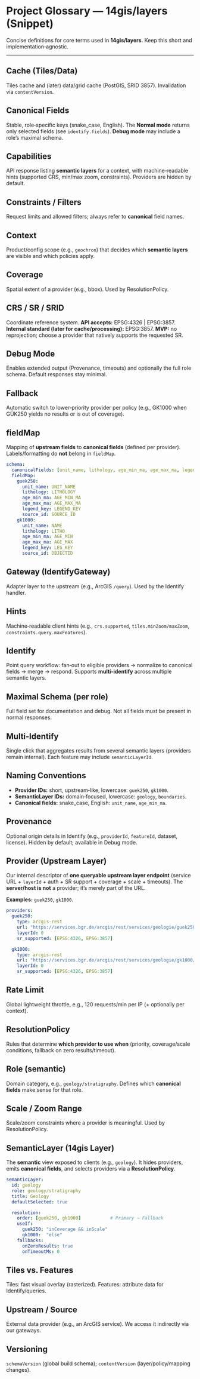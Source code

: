 # Project Glossary — 14gis/layers (Snippet)

Concise definitions for core terms used in **14gis/layers**. Keep this short and implementation‑agnostic.

---

## Cache (Tiles/Data)
Tiles cache and (later) data/grid cache (PostGIS, SRID 3857). Invalidation via `contentVersion`.

## Canonical Fields
Stable, role‑specific keys (snake_case, English). The **Normal mode** returns only selected fields (see `identify.fields`). **Debug mode** may include a role’s maximal schema.

## Capabilities
API response listing **semantic layers** for a context, with machine‑readable hints (supported CRS, min/max zoom, constraints). Providers are hidden by default.

## Constraints / Filters
Request limits and allowed filters; always refer to **canonical** field names.

## Context
Product/config scope (e.g., `geochron`) that decides which **semantic layers** are visible and which policies apply.

## Coverage
Spatial extent of a provider (e.g., bbox). Used by ResolutionPolicy.

## CRS / SR / SRID
Coordinate reference system. **API accepts:** EPSG:4326 | EPSG:3857. **Internal standard (later for cache/processing):** EPSG:3857. **MVP:** no reprojection; choose a provider that natively supports the requested SR.

## Debug Mode
Enables extended output (Provenance, timeouts) and optionally the full role schema. Default responses stay minimal.

## Fallback
Automatic switch to lower‑priority provider per policy (e.g., GK1000 when GÜK250 yields no results or is out of coverage).

## fieldMap
Mapping of **upstream fields** to **canonical fields** (defined per provider). Labels/formatting do **not** belong in `fieldMap`.

```yaml
schema:
  canonicalFields: [unit_name, lithology, age_min_ma, age_max_ma, legend_key, source_id]
  fieldMap:
    guek250:
      unit_name: UNIT_NAME
      lithology: LITHOLOGY
      age_min_ma: AGE_MIN_MA
      age_max_ma: AGE_MAX_MA
      legend_key: LEGEND_KEY
      source_id: SOURCE_ID
    gk1000:
      unit_name: NAME
      lithology: LITHO
      age_min_ma: AGE_MIN
      age_max_ma: AGE_MAX
      legend_key: LEG_KEY
      source_id: OBJECTID
```

## Gateway (IdentifyGateway)
Adapter layer to the upstream (e.g., ArcGIS `/query`). Used by the Identify handler.

## Hints
Machine‑readable client hints (e.g., `crs.supported`, `tiles.minZoom/maxZoom`, `constraints.query.maxFeatures`).

## Identify
Point query workflow: fan‑out to eligible providers → normalize to canonical fields → merge → respond. Supports **multi‑identify** across multiple semantic layers.

## Maximal Schema (per role)
Full field set for documentation and debug. Not all fields must be present in normal responses.

## Multi‑Identify
Single click that aggregates results from several semantic layers (providers remain internal). Each feature may include `semanticLayerId`.

## Naming Conventions
- **Provider IDs:** short, upstream‑like, lowercase: `guek250`, `gk1000`.
- **SemanticLayer IDs:** domain‑focused, lowercase: `geology`, `boundaries`.
- **Canonical fields:** snake_case, English: `unit_name`, `age_min_ma`.

## Provenance
Optional origin details in Identify (e.g., `providerId`, `featureId`, dataset, license). Hidden by default; available in Debug mode.

## Provider (Upstream Layer)
Our internal descriptor of **one queryable upstream layer endpoint** (service URL + `layerId` + auth + SR support + coverage + scale + timeouts). The **server/host is not** a provider; it’s merely part of the URL.

**Examples:** `guek250`, `gk1000`.

```yaml
providers:
  guek250:
    type: arcgis-rest
    url: "https://services.bgr.de/arcgis/rest/services/geologie/guek250/MapServer"
    layerId: 0
    sr_supported: [EPSG:4326, EPSG:3857]

  gk1000:
    type: arcgis-rest
    url: "https://services.bgr.de/arcgis/rest/services/geologie/gk1000/MapServer"
    layerId: 0
    sr_supported: [EPSG:4326, EPSG:3857]
```

## Rate Limit
Global lightweight throttle, e.g., 120 requests/min per IP (+ optionally per context).

## ResolutionPolicy
Rules that determine **which provider to use when** (priority, coverage/scale conditions, fallback on zero results/timeout).

## Role (semantic)
Domain category, e.g., `geology/stratigraphy`. Defines which **canonical fields** make sense for that role.

## Scale / Zoom Range
Scale/zoom constraints where a provider is meaningful. Used by ResolutionPolicy.

## SemanticLayer (14gis Layer)
The **semantic** view exposed to clients (e.g., `geology`). It hides providers, emits **canonical fields**, and selects providers via a **ResolutionPolicy**.

```yaml
semanticLayer:
  id: geology
  role: geology/stratigraphy
  title: Geology
  defaultSelected: true

  resolution:
    order: [guek250, gk1000]           # Primary → Fallback
    useIf:
      guek250: "inCoverage && inScale"
      gk1000:  "else"
    fallbacks:
      onZeroResults: true
      onTimeoutMs: 0
```

## Tiles vs. Features
Tiles: fast visual overlay (rasterized). Features: attribute data for Identify/queries.

## Upstream / Source
External data provider (e.g., an ArcGIS service). We access it indirectly via our gateways.

## Versioning
`schemaVersion` (global build schema); `contentVersion` (layer/policy/mapping changes).

